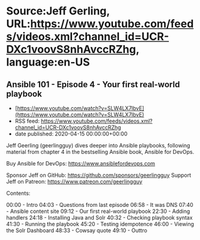# Source:Jeff Gerling, URL:https://www.youtube.com/feeds/videos.xml?channel_id=UCR-DXc1voovS8nhAvccRZhg, language:en-US

## Ansible 101 - Episode 4 - Your first real-world playbook
 - [https://www.youtube.com/watch?v=SLW4LX7lbvE](https://www.youtube.com/watch?v=SLW4LX7lbvE)
 - RSS feed: https://www.youtube.com/feeds/videos.xml?channel_id=UCR-DXc1voovS8nhAvccRZhg
 - date published: 2020-04-15 00:00:00+00:00

Jeff Geerling (geerlingguy) dives deeper into Ansible playbooks, following material from chapter 4 in the bestselling Ansible book, Ansible for DevOps.

Buy Ansible for DevOps: https://www.ansiblefordevops.com

Sponsor Jeff on GitHub: https://github.com/sponsors/geerlingguy
Support Jeff on Patreon: https://www.patreon.com/geerlingguy

Contents:

00:00 - Intro
04:03 - Questions from last episode
06:58 - It was DNS
07:40 - Ansible content site
09:12 - Our first real-world playbook
22:30 - Adding handlers
24:18 - Installing Java and Solr
40:32 - Checking playbook syntax
41:30 - Running the playbook
45:20 - Testing idempotence
46:00 - Viewing the Solr Dashboard
48:33 - Cowsay quote
49:10 - Outtro

